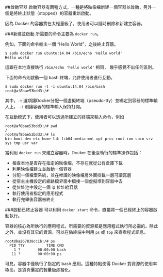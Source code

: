 ##啟動容器
啟動容器有兩種方式，一種是將映像檔新建一個容器並啟動，另外一個是將終止狀態（stopped）的容器重新啟動。

因為 Docker 的容器實在太輕量級了，使用者可以隨時刪除和新建立容器。

###新建並啟動
所需要的命令主要為 `docker run`。

例如，下面的命令輸出一個 “Hello World”，之後終止容器。
```
$ sudo docker run ubuntu:14.04 /bin/echo 'Hello world'
Hello world
```
這跟在本地直接執行 `/bin/echo 'hello world'` 相同， 幾乎感覺不出任何區別。

下面的命令則啟動一個 bash 終端，允許使用者進行互動。
```
$ sudo docker run -t -i ubuntu:14.04 /bin/bash
root@af8bae53bdd3:/#
```
其中，`-t` 選項讓Docker分配一個虛擬終端（pseudo-tty）並綁定到容器的標準輸入上， `-i` 則讓容器的標準輸入保持打開。

在互動模式下，使用者可以透過所建立的終端來輸入命令，例如
```
root@af8bae53bdd3:/# pwd
/
root@af8bae53bdd3:/# ls
bin boot dev etc home lib lib64 media mnt opt proc root run sbin srv sys tmp usr var
```

當利用 `docker run` 來建立容器時，Docker 在後臺執行的標準操作包括：

* 檢查本地是否存在指定的映像檔，不存在就從公有倉庫下載
* 利用映像檔建立並啟動一個容器
* 分配一個檔案系統，並在唯讀的映像檔層外面掛載一層可讀寫層
* 從宿主主機設定的網路橋界面中橋接一個虛擬埠到容器中去
* 從位址池中設定一個 ip 位址給容器
* 執行使用者指定的應用程式
* 執行完畢後容器被終止

###啟動已終止容器
可以利用 `docker start` 命令，直接將一個已經終止的容器啟動執行。

容器的核心為所執行的應用程式，所需要的資源都是應用程式執行所必需的。除此之外，並沒有其它的資源。可以在偽終端中利用 `ps` 或 `top` 來查看程式訊息。
```
root@ba267838cc1b:/# ps
  PID TTY          TIME CMD
    1 ?        00:00:00 bash
   11 ?        00:00:00 ps
```
可見，容器中僅執行了指定的 bash 應用。這種特點使得 Docker 對資源的使用率極高，是貨真價實的輕量級虛擬化。
